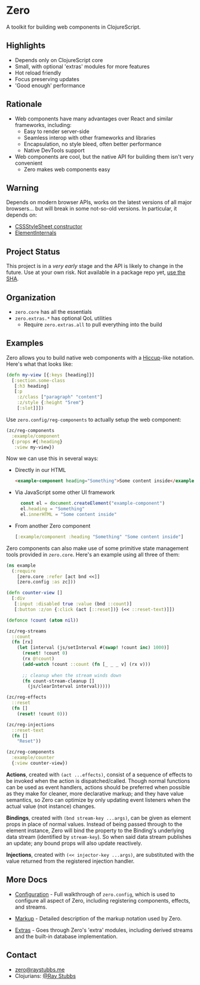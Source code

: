 # Zero
A toolkit for building web components in ClojureScript.

## Highlights
- Depends only on ClojureScript core
- Small, with optional 'extras' modules for more features
- Hot reload friendly
- Focus preserving updates
- 'Good enough' performance

## Rationale
- Web components have many advantages over React and similar frameworks, including:
    - Easy to render server-side
    - Seamless interop with other frameworks and libraries
    - Encapsulation, no style bleed, often better performance
    - Native DevTools support
- Web components are cool, but the native API for building them isn't very convenient
    - Zero makes web components easy

## Warning
Depends on modern browser APIs, works on the latest versions of all
major browsers... but will break in some not-so-old versions.  In particular,
it depends on:
+ [CSSStyleSheet constructor](https://caniuse.com/mdn-api_cssstylesheet_cssstylesheet)
+ [ElementInternals](https://caniuse.com/mdn-api_elementinternals)

## Project Status
This project is in a _very early_ stage and the API is likely to change
in the future.  Use at your own risk.  Not available in a package
repo yet, [use the SHA](https://clojure.org/news/2018/01/05/git-deps).

## Organization
- `zero.core` has all the essentials
- `zero.extras.*` has optional QoL utilities
  + Require `zero.extras.all` to pull everything into the build

## Examples
Zero allows you to build native web components with a [Hiccup][hiccup]-like
notation.  Here's what that looks like:

```clojure
(defn my-view [{:keys [heading]}]
  [:section.some-class
   [:h3 heading]
   [:p
    :z/class ["paragraph" "content"]
    :z/style {:height "5rem"}
    [:slot]]])
```

Use `zero.config/reg-components` to actually setup the web component:
```clojure
(zc/reg-components
  :example/component
  {:props #{:heading}
   :view my-view})
```

Now we can use this in several ways:
- Directly in our HTML
  ```html
  <example-component heading="Something">Some content inside</example-component>
  ```
- Via JavaScript some other UI framework
  ```javascript
    const el = document.createElement("example-component")
    el.heading = "Something"
    el.innerHTML = "Some content inside"
  ```
- From another Zero component
  ```clojure
  [:example/component :heading "Something" "Some content inside"]
  ```

Zero components can also make use of some primitive state management tools provided
in `zero.core`.  Here's an example using all three of them:

```clojure
(ns example
  (:require
    [zero.core :refer [act bnd <<]]
    [zero.config :as zc]))

(defn counter-view []
  [:div
   [:input :disabled true :value (bnd ::count)]
   [:button :z/on {:click (act [::reset])} (<< ::reset-text)]])

(defonce !count (atom nil))

(zc/reg-streams
  ::count
  (fn [rx]
    (let [interval (js/setInterval #(swap! !count inc) 1000)]
      (reset! !count 0)
      (rx @!count)
      (add-watch !count ::count (fn [_ _ _ v] (rx v)))
    
      ;; cleanup when the stream winds down
      (fn count-stream-cleanup []
        (js/clearInterval interval)))))

(zc/reg-effects
  ::reset
  (fn []
    (reset! !count 0)))

(zc/reg-injections
  ::reset-text
  (fn []
    "Reset"))

(zc/reg-components
  :example/counter
  {:view counter-view})
```

**Actions**, created with `(act ...effects)`, consist of a sequence of effects to be
invoked when the action is dispatched/called.  Though normal functions can be
used as event handlers, actions should be preferred when possible as they make
for cleaner, more declarative markup; and they have value semantics, so Zero
can optimize by only updating event listeners when the actual value (not
instance) changes.

**Bindings**, created with `(bnd stream-key ...args)`, can be given as element props in
place of normal values.  Instead of being passed through to the element instance,
Zero will bind the property to the Binding's underlying data stream (identified by `stream-key`).
So when said data stream publishes an update; any bound props will also update reactively.

**Injections**, created with `(<< injector-key ...args)`, are substituted with the
value returned from the registered injection handler.

## More Docs

- [Configuration](doc/Configuration.md) - Full walkthrough of `zero.config`, which is used to configure all aspect of Zero,
  including registering components, effects, and streams.

- [Markup](doc/Markup.md) - Detailed description of the markup notation used by Zero.

- [Extras](doc/Extras.md) - Goes through Zero's 'extra' modules, including derived streams and the built-in database implementation.

## Contact
- [zero@raystubbs.me](mailto:zero@raystubbs.me)
- Clojurians: [@Ray Stubbs](https://clojurians.slack.com/team/U062WV76S1W)

[wc]: https://developer.mozilla.org/en-US/docs/Web/API/Web_components
[hiccup]: https://github.com/weavejester/hiccup
[counter-demo]: https://raystubbs.github.io/zero/demos/counter/pub/index.html
[todomvc-demo]: https://raystubbs.github.io/zero/demos/todomvc/pub/index.html
[markup-doc]: doc/Markup.md
[delegates-focus]: https://developer.mozilla.org/en-US/docs/Web/API/ShadowRoot/delegatesFocus
